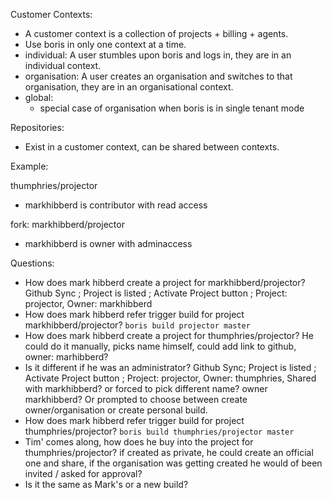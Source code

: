 
Customer Contexts:
 - A customer context is a collection of projects + billing + agents.
 - Use boris in only one context at a time.
 - individual:
      A user stumbles upon boris and logs in, they are in an individual context.
 - organisation:
      A user creates an organisation and switches to that organisation, they are in an organisational context.
 - global:
   - special case of organisation when boris is in single tenant mode




Repositories:
  - Exist in a customer context, can be shared between contexts.



Example:

thumphries/projector
  - markhibberd is contributor with read access

fork: markhibberd/projector
  - markhibberd is owner with adminaccess

Questions:

  - How does mark hibberd create a project for markhibberd/projector? Github Sync ; Project is listed ; Activate Project button ; Project: projector, Owner: markhibberd
  - How does mark hibberd refer trigger build for project markhibberd/projector? `boris build projector master`
  - How does mark hibberd create a project for thumphries/projector? He could do it manually, picks name himself, could add link to github, owner: marhibberd?
  - Is it different if he was an administrator? Github Sync; Project is listed ; Activate Project button ; Project: projector, Owner: thumphries, Shared with markhibberd? or forced to pick different name? owner markhibberd? Or prompted to choose between create owner/organisation or create personal build.
  - How does mark hibberd refer trigger build for project thumphries/projector? `boris build thumphries/projector master`
  - Tim' comes along, how does he buy into the project for thumphries/projector? if created as private, he could create an official one and share, if the organisation was getting created he would of been invited / asked for approval?
  - Is it the same as Mark's or a new build?
